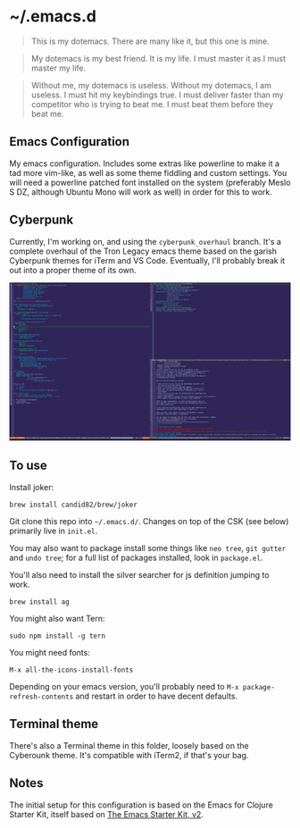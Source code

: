 # ~/.emacs.d

> This is my dotemacs. There are many like it, but this one is mine.

> My dotemacs is my best friend. It is my life. I must master it as I must master my life.

> Without me, my dotemacs is useless. Without my dotemacs, I am useless. I must hit my keybindings true. I must deliver faster than my competitor who is trying to beat me. I must beat them before they beat me.

## Emacs Configuration

My emacs configuration. Includes some extras like powerline to make it a tad more vim-like, as well as some theme fiddling and custom settings. You will need a powerline patched font installed on the system (preferably Meslo S DZ, although Ubuntu Mono will work as well) in order for this to work.

## Cyberpunk

Currently, I'm working on, and using the `cyberpunk_overhaul` branch. It's a complete overhaul of the Tron Legacy emacs theme based on the garish Cyberpunk themes for iTerm and VS Code. Eventually, I'll probably break it out into a proper theme of its own.

![cyberpunk](https://raw.githubusercontent.com/the-frey/emacs/cyberpunk_overhaul/cyberpunk-emacs.png)

## To use

Install joker:

	brew install candid82/brew/joker 

Git clone this repo into `~/.emacs.d/`. Changes on top of the CSK (see below) primarily live in `init.el`.

You may also want to package install some things like `neo tree`, `git gutter` and `undo tree`; for a full list of packages installed, look in `package.el`.

You'll also need to install the silver searcher for js definition jumping to work.

    brew install ag

You might also want Tern:

    sudo npm install -g tern

You might need fonts:

    M-x all-the-icons-install-fonts

Depending on your emacs version, you'll probably need to `M-x package-refresh-contents` and restart in order to have decent defaults.

## Terminal theme

There's also a Terminal theme in this folder, loosely based on the Cyberounk theme. It's compatible with iTerm2, if that's your bag.

## Notes

The initial setup for this configuration is based on the Emacs for Clojure Starter Kit, itself based on [The Emacs Starter Kit, v2](https://github.com/technomancy/emacs-starter-kit/tree/v2).
